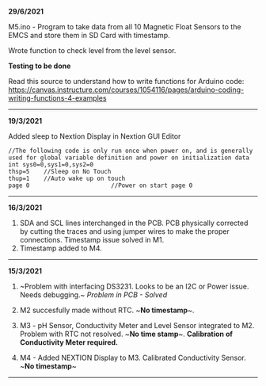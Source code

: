 **29/6/2021**

M5.ino - Program to take data from all 10 Magnetic Float Sensors to the EMCS and store them in SD Card with timestamp.

Wrote function to check level from the level sensor. 

**Testing to be done**

Read this source to understand how to write functions for Arduino code: https://canvas.instructure.com/courses/1054116/pages/arduino-coding-writing-functions-4-examples
*********************************************************************************************

**19/3/2021**

Added sleep to Nextion Display in Nextion GUI Editor

```
//The following code is only run once when power on, and is generally used for global variable definition and power on initialization data
int sys0=0,sys1=0,sys2=0    
thsp=5    //Sleep on No Touch
thup=1    //Auto wake up on touch
page 0                       //Power on start page 0
```
****************************************************************************************
**16/3/2021**
1. SDA and SCL lines interchanged in the PCB. PCB physically corrected by cutting the traces and using jumper wires to make the proper connections. Timestamp issue solved in M1. 
2. Timestamp added to M4. 

**************************************************************************************
**15/3/2021**
1. ~Problem with interfacing DS3231. Looks to be an I2C or Power issue. Needs debugging.~ *Problem in PCB - Solved*

2. M2 succesfully made without RTC. ~**No timestamp**~.

3. M3 - pH Sensor, Conductivity Meter and Level Sensor integrated to M2. Problem with RTC not resolved. ~**No time stamp**~. **Calibration of Conductivity Meter required.**

4. M4 - Added NEXTION Display to M3. Calibrated Conductivity Sensor. ~**No timestamp**~



***********************************************************************************


